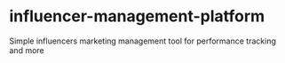 # influencer-management-platform
Simple influencers marketing management tool for performance tracking and more
